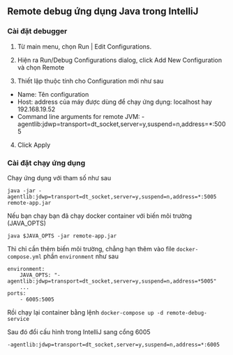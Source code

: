 ## Remote debug ứng dụng Java trong IntelliJ

### Cài đặt debugger

1. Từ main menu, chọn Run | Edit Configurations.

2. Hiện ra Run/Debug Configurations dialog, click Add New Configuration và chọn Remote

3. Thiết lập thuộc tính cho Configuration mới như sau

  * Name: Tên configuration
  * Host: address của máy được dùng để chạy ứng dụng: localhost hay 192.168.19.52
  * Command line arguments for remote JVM: -agentlib:jdwp=transport=dt_socket,server=y,suspend=n,address=*:5005

4. Click Apply

### Cài đặt chạy ứng dụng

Chạy ứng dụng với tham số như sau

`java -jar -agentlib:jdwp=transport=dt_socket,server=y,suspend=n,address=*:5005 remote-app.jar`

Nếu bạn chạy bạn đã chạy docker container với biến môi trường (JAVA_OPTS)

`java $JAVA_OPTS -jar remote-app.jar`

Thì chỉ cần thêm biến môi trường, chẳng hạn thêm vào file `docker-compose.yml` phần `environment` như sau

```
environment:
    JAVA_OPTS: "-agentlib:jdwp=transport=dt_socket,server=y,suspend=n,address=*5005"
    ...
ports:
    - 6005:5005
```

Rồi chạy lại container bằng lệnh `docker-compose up -d remote-debug-service`

Sau đó đổi cấu hình trong IntelliJ sang cổng 6005

`-agentlib:jdwp=transport=dt_socket,server=y,suspend=n,address=*:6005`
